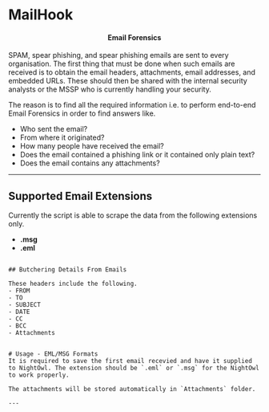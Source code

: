 # MailHook
<h4 align="center">Email Forensics</h4>

SPAM, spear phishing, and spear phishing emails are sent to every organisation. The first thing that must be done when such emails are received is to obtain the email headers, attachments, email addresses, and embedded URLs. These should then be shared with the internal security analysts or the MSSP who is currently handling your security. 

The reason is to find all the required information i.e. to perform end-to-end Email Forensics in order to find answers like. 

- Who sent the email?
- From where it originated?
- How many people have received the email?
- Does the email contained a phishing link or it contained only plain text?
- Does the email contains any attachments?

---

## Supported Email Extensions

Currently the script is able to scrape the data from the following extensions only. 

- **.msg**
- **.eml**

```

## Butchering Details From Emails

These headers include the following.
- FROM
- TO 
- SUBJECT
- DATE
- CC
- BCC
- Attachments


# Usage - EML/MSG Formats
It is required to save the first email recevied and have it supplied to NightOwl. The extension should be `.eml` or `.msg` for the NightOwl to work properly.

The attachments will be stored automatically in `Attachments` folder.

---
